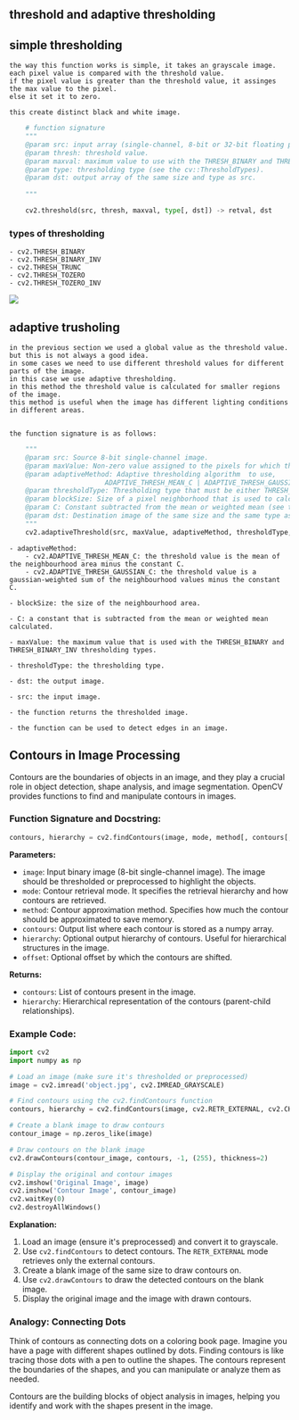 ## threshold and adaptive thresholding 

## simple thresholding 
    the way this function works is simple, it takes an grayscale image. 
    each pixel value is compared with the threshold value. 
    if the pixel value is greater than the threshold value, it assinges the max value to the pixel.
    else it set it to zero. 

    this create distinct black and white image. 
```python
    # function signature 
    """
    @param src: input array (single-channel, 8-bit or 32-bit floating point).
    @param thresh: threshold value.
    @param maxval: maximum value to use with the THRESH_BINARY and THRESH_BINARY_INV thresholding types.
    @param type: thresholding type (see the cv::ThresholdTypes).
    @param dst: output array of the same size and type as src.
    
    """

    cv2.threshold(src, thresh, maxval, type[, dst]) -> retval, dst

```

### types of thresholding 
    - cv2.THRESH_BINARY
    - cv2.THRESH_BINARY_INV
    - cv2.THRESH_TRUNC
    - cv2.THRESH_TOZERO
    - cv2.THRESH_TOZERO_INV

![](/Notes/imgs/thresholdtypes.png)


## adaptive trusholing 

    in the previous section we used a global value as the threshold value. 
    but this is not always a good idea. 
    in some cases we need to use different threshold values for different parts of the image. 
    in this case we use adaptive thresholding. 
    in this method the threshold value is calculated for smaller regions of the image. 
    this method is useful when the image has different lighting conditions in different areas. 


    the function signature is as follows: 

```python
    """
    @param src: Source 8-bit single-channel image.
    @param maxValue: Non-zero value assigned to the pixels for which the condition is satisfied. 
    @param adaptiveMethod: Adaptive thresholding algorithm  to use, 
                        ADAPTIVE_THRESH_MEAN_C | ADAPTIVE_THRESH_GAUSSIAN_C.
    @param thresholdType: Thresholding type that must be either THRESH_BINARY | THRESH_BINARY_INV | THRESH_TRUNC | THRESH_TOZERO | THRESH_TOZERO_INV.
    @param blockSize: Size of a pixel neighborhood that is used to calculate a threshold value for the pixel: 3, 5, 7, and so on.
    @param C: Constant subtracted from the mean or weighted mean (see the details below). Normally, it is positive but may be zero or negative as well.
    @param dst: Destination image of the same size and the same type as src.
    """
    cv2.adaptiveThreshold(src, maxValue, adaptiveMethod, thresholdType, blockSize, C[, dst]) -> dst
```

    - adaptiveMethod: 
        - cv2.ADAPTIVE_THRESH_MEAN_C: the threshold value is the mean of the neighbourhood area minus the constant C.
        - cv2.ADAPTIVE_THRESH_GAUSSIAN_C: the threshold value is a gaussian-weighted sum of the neighbourhood values minus the constant C.

    - blockSize: the size of the neighbourhood area. 

    - C: a constant that is subtracted from the mean or weighted mean calculated. 

    - maxValue: the maximum value that is used with the THRESH_BINARY and THRESH_BINARY_INV thresholding types. 

    - thresholdType: the thresholding type. 

    - dst: the output image. 

    - src: the input image. 

    - the function returns the thresholded image. 

    - the function can be used to detect edges in an image.

## Contours in Image Processing

Contours are the boundaries of objects in an image, and they play a crucial role in object detection, shape analysis, and image segmentation. OpenCV provides functions to find and manipulate contours in images.

### Function Signature and Docstring:

```python
contours, hierarchy = cv2.findContours(image, mode, method[, contours[, hierarchy[, offset]]])
```

**Parameters:**
- `image`: Input binary image (8-bit single-channel image). The image should be thresholded or preprocessed to highlight the objects.
- `mode`: Contour retrieval mode. It specifies the retrieval hierarchy and how contours are retrieved.
- `method`: Contour approximation method. Specifies how much the contour should be approximated to save memory.
- `contours`: Output list where each contour is stored as a numpy array.
- `hierarchy`: Optional output hierarchy of contours. Useful for hierarchical structures in the image.
- `offset`: Optional offset by which the contours are shifted.

**Returns:**
- `contours`: List of contours present in the image.
- `hierarchy`: Hierarchical representation of the contours (parent-child relationships).

### Example Code:

```python
import cv2
import numpy as np

# Load an image (make sure it's thresholded or preprocessed)
image = cv2.imread('object.jpg', cv2.IMREAD_GRAYSCALE)

# Find contours using the cv2.findContours function
contours, hierarchy = cv2.findContours(image, cv2.RETR_EXTERNAL, cv2.CHAIN_APPROX_SIMPLE)

# Create a blank image to draw contours
contour_image = np.zeros_like(image)

# Draw contours on the blank image
cv2.drawContours(contour_image, contours, -1, (255), thickness=2)

# Display the original and contour images
cv2.imshow('Original Image', image)
cv2.imshow('Contour Image', contour_image)
cv2.waitKey(0)
cv2.destroyAllWindows()
```

**Explanation:**
1. Load an image (ensure it's preprocessed) and convert it to grayscale.
2. Use `cv2.findContours` to detect contours. The `RETR_EXTERNAL` mode retrieves only the external contours.
3. Create a blank image of the same size to draw contours on.
4. Use `cv2.drawContours` to draw the detected contours on the blank image.
5. Display the original image and the image with drawn contours.

### Analogy: Connecting Dots

Think of contours as connecting dots on a coloring book page. Imagine you have a page with different shapes outlined by dots. Finding contours is like tracing those dots with a pen to outline the shapes. The contours represent the boundaries of the shapes, and you can manipulate or analyze them as needed.

Contours are the building blocks of object analysis in images, helping you identify and work with the shapes present in the image.